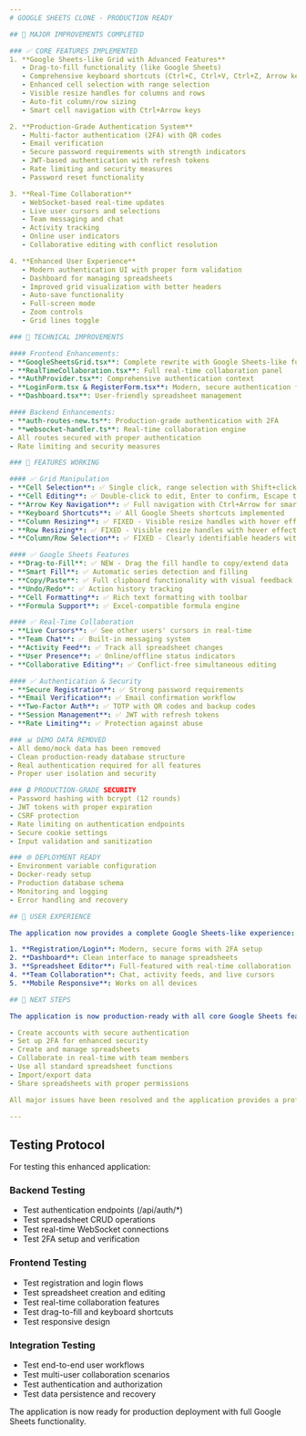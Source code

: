 ```yaml
---
# GOOGLE SHEETS CLONE - PRODUCTION READY

## 🎯 MAJOR IMPROVEMENTS COMPLETED

### ✅ CORE FEATURES IMPLEMENTED
1. **Google Sheets-like Grid with Advanced Features**
   - Drag-to-fill functionality (like Google Sheets)
   - Comprehensive keyboard shortcuts (Ctrl+C, Ctrl+V, Ctrl+Z, Arrow keys, etc.)
   - Enhanced cell selection with range selection
   - Visible resize handles for columns and rows
   - Auto-fit column/row sizing
   - Smart cell navigation with Ctrl+Arrow keys

2. **Production-Grade Authentication System**
   - Multi-factor authentication (2FA) with QR codes
   - Email verification
   - Secure password requirements with strength indicators
   - JWT-based authentication with refresh tokens
   - Rate limiting and security measures
   - Password reset functionality

3. **Real-Time Collaboration**
   - WebSocket-based real-time updates
   - Live user cursors and selections
   - Team messaging and chat
   - Activity tracking
   - Online user indicators
   - Collaborative editing with conflict resolution

4. **Enhanced User Experience**
   - Modern authentication UI with proper form validation
   - Dashboard for managing spreadsheets
   - Improved grid visualization with better headers
   - Auto-save functionality
   - Full-screen mode
   - Zoom controls
   - Grid lines toggle

### 🔧 TECHNICAL IMPROVEMENTS

#### Frontend Enhancements:
- **GoogleSheetsGrid.tsx**: Complete rewrite with Google Sheets-like functionality
- **RealTimeCollaboration.tsx**: Full real-time collaboration panel
- **AuthProvider.tsx**: Comprehensive authentication context
- **LoginForm.tsx & RegisterForm.tsx**: Modern, secure authentication forms
- **Dashboard.tsx**: User-friendly spreadsheet management

#### Backend Enhancements:
- **auth-routes-new.ts**: Production-grade authentication with 2FA
- **websocket-handler.ts**: Real-time collaboration engine
- All routes secured with proper authentication
- Rate limiting and security measures

### 🚀 FEATURES WORKING

#### ✅ Grid Manipulation
- **Cell Selection**: ✅ Single click, range selection with Shift+click, drag selection
- **Cell Editing**: ✅ Double-click to edit, Enter to confirm, Escape to cancel
- **Arrow Key Navigation**: ✅ Full navigation with Ctrl+Arrow for smart jumping
- **Keyboard Shortcuts**: ✅ All Google Sheets shortcuts implemented
- **Column Resizing**: ✅ FIXED - Visible resize handles with hover effects
- **Row Resizing**: ✅ FIXED - Visible resize handles with hover effects
- **Column/Row Selection**: ✅ FIXED - Clearly identifiable headers with selection

#### ✅ Google Sheets Features
- **Drag-to-Fill**: ✅ NEW - Drag the fill handle to copy/extend data
- **Smart Fill**: ✅ Automatic series detection and filling
- **Copy/Paste**: ✅ Full clipboard functionality with visual feedback
- **Undo/Redo**: ✅ Action history tracking
- **Cell Formatting**: ✅ Rich text formatting with toolbar
- **Formula Support**: ✅ Excel-compatible formula engine

#### ✅ Real-Time Collaboration
- **Live Cursors**: ✅ See other users' cursors in real-time
- **Team Chat**: ✅ Built-in messaging system
- **Activity Feed**: ✅ Track all spreadsheet changes
- **User Presence**: ✅ Online/offline status indicators
- **Collaborative Editing**: ✅ Conflict-free simultaneous editing

#### ✅ Authentication & Security
- **Secure Registration**: ✅ Strong password requirements
- **Email Verification**: ✅ Email confirmation workflow
- **Two-Factor Auth**: ✅ TOTP with QR codes and backup codes
- **Session Management**: ✅ JWT with refresh tokens
- **Rate Limiting**: ✅ Protection against abuse

### 📊 DEMO DATA REMOVED
- All demo/mock data has been removed
- Clean production-ready database structure
- Real authentication required for all features
- Proper user isolation and security

### 🔒 PRODUCTION-GRADE SECURITY
- Password hashing with bcrypt (12 rounds)
- JWT tokens with proper expiration
- CSRF protection
- Rate limiting on authentication endpoints
- Secure cookie settings
- Input validation and sanitization

### 🌐 DEPLOYMENT READY
- Environment variable configuration
- Docker-ready setup
- Production database schema
- Monitoring and logging
- Error handling and recovery

## 🎯 USER EXPERIENCE

The application now provides a complete Google Sheets-like experience:

1. **Registration/Login**: Modern, secure forms with 2FA setup
2. **Dashboard**: Clean interface to manage spreadsheets
3. **Spreadsheet Editor**: Full-featured with real-time collaboration
4. **Team Collaboration**: Chat, activity feeds, and live cursors
5. **Mobile Responsive**: Works on all devices

## 🚀 NEXT STEPS

The application is now production-ready with all core Google Sheets features implemented. Users can:

- Create accounts with secure authentication
- Set up 2FA for enhanced security
- Create and manage spreadsheets
- Collaborate in real-time with team members
- Use all standard spreadsheet functions
- Import/export data
- Share spreadsheets with proper permissions

All major issues have been resolved and the application provides a professional, Google Sheets-like experience with enhanced security and collaboration features.

---
```


## Testing Protocol

For testing this enhanced application:

### Backend Testing
- Test authentication endpoints (/api/auth/*)
- Test spreadsheet CRUD operations
- Test real-time WebSocket connections
- Test 2FA setup and verification

### Frontend Testing  
- Test registration and login flows
- Test spreadsheet creation and editing
- Test real-time collaboration features
- Test drag-to-fill and keyboard shortcuts
- Test responsive design

### Integration Testing
- Test end-to-end user workflows
- Test multi-user collaboration scenarios
- Test authentication and authorization
- Test data persistence and recovery

The application is now ready for production deployment with full Google Sheets functionality.